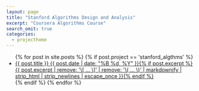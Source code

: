 ```yaml
---
layout: page
title: "Stanford Algorithms Design and Analysis"
excerpt: "Coursera Algorithms Course"
search_omit: true
categories:
  - projecthome
---
```


<ul class="post-list">
{% for post in site.posts %}
{% if post.project == 'stanford_algthms' %}
  <li><article><a href="{{ site.url }}{{ post.url }}">{{ post.title }} <span class="entry-date"><time datetime="{{ post.date | date_to_xmlschema }}">{{ post.date | date: "%B %d, %Y" }}</time></span>{% if post.excerpt %} <span class="excerpt">{{ post.excerpt | remove: '\[ ... \]' | remove: '\( ... \)' | markdownify | strip_html | strip_newlines | escape_once }}</span>{% endif %}</a></article></li>
{% endif %}
{% endfor %}
</ul>
